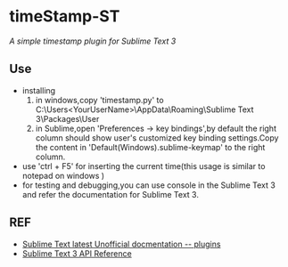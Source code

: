 # timeStamp-ST

_A simple timestamp plugin for Sublime Text 3_

## Use
- installing
  1. in windows,copy 'timestamp.py' to C:\Users\<YourUserName>\AppData\Roaming\Sublime Text 3\Packages\User
  2. in Sublime,open  'Preferences -> key bindings',by default the right column should show user's customized key binding settings.Copy the content in 'Default(Windows).sublime-keymap' to the right column.
- use 'ctrl + F5' for inserting the current time(this usage is similar to notepad on windows )
- for testing and debugging,you can use console in the Sublime Text 3 and refer the documentation for Sublime Text 3.

## REF
- [Sublime Text latest Unofficial docmentation -- plugins](http://docs.sublimetext.info/en/latest/extensibility/plugins.html)
- [Sublime Text 3 API Reference](https://www.sublimetext.com/docs/3/api_reference.html)

